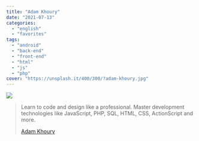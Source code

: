 ```yaml
---
title: "Adam Khoury"
date: "2021-07-13"
categories:
  - "english"
  - "favorites"
tags:
  - "android"
  - "back-end"
  - "front-end"
  - "html"
  - "js"
  - "php"
cover: "https://unsplash.it/400/300/?adam-khoury.jpg"
---
```


![](https://yt3.ggpht.com/ytc/AKedOLRHppu8jn9VThVrfqA5QwebpW5W2gHluarl6OcVQQ=s176-c-k-c0x00ffffff-no-rj)

> Learn to code and design like a professional. Master development technologies like JavaScript, PHP, SQL, HTML, CSS, ActionScript and more.
>
> [Adam Khoury](https://www.youtube.com/c/AdamKhoury/playlists)
